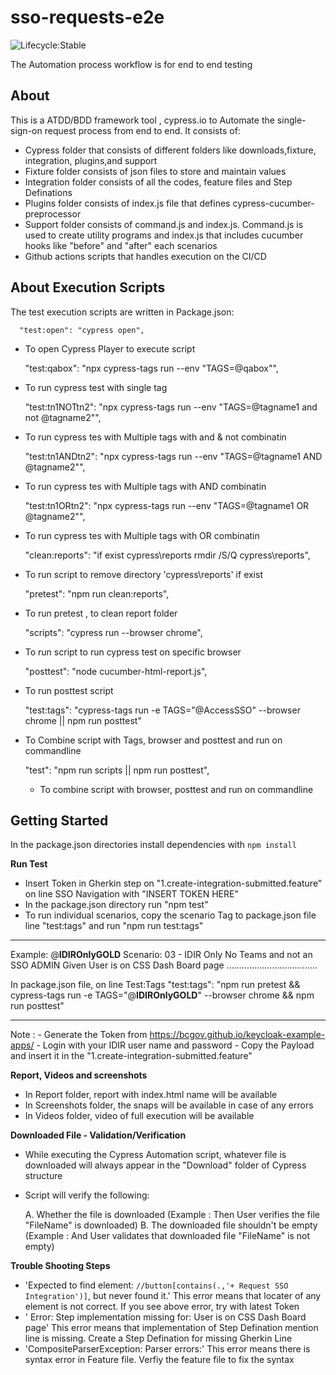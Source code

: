 # sso-requests-e2e

![Lifecycle:Stable](https://img.shields.io/badge/Lifecycle-Stable-97ca00)

The Automation process workflow is for end to end testing

## About

This is a ATDD/BDD framework tool , cypress.io to Automate the single-sign-on request process from end to end.
It consists of:

- Cypress folder that consists of different folders like downloads,fixture, integration, plugins,and support
- Fixture folder consists of json files to store and maintain values
- Integration folder consists of all the codes, feature files and Step Definations
- Plugins folder consists of index.js file that defines cypress-cucumber-preprocessor
- Support folder consists of command.js and index.js. Command.js is used to create utility programs and index.js that includes cucumber hooks like "before" and "after" each scenarios
- Github actions scripts that handles execution on the CI/CD

## About Execution Scripts

The test execution scripts are written in Package.json:

      "test:open": "cypress open",

- To open Cypress Player to execute script

  "test:qabox": "npx cypress-tags run --env \"TAGS=@qabox\"",

- To run cypress test with single tag

  "test:tn1NOTtn2": "npx cypress-tags run --env \"TAGS=@tagname1 and not @tagname2\"",

- To run cypress tes with Multiple tags with and & not combinatin

  "test:tn1ANDtn2": "npx cypress-tags run --env \"TAGS=@tagname1 AND @tagname2\"",

- To run cypress tes with Multiple tags with AND combinatin

  "test:tn1ORtn2": "npx cypress-tags run --env \"TAGS=@tagname1 OR @tagname2\"",

- To run cypress tes with Multiple tags with OR combinatin

  "clean:reports": "if exist cypress\\reports rmdir /S/Q cypress\\reports",

- To run script to remove directory 'cypress\\reports' if exist

  "pretest": "npm run clean:reports",

- To run pretest , to clean report folder

  "scripts": "cypress run --browser chrome",

- To run script to run cypress test on specific browser

  "posttest": "node cucumber-html-report.js",

- To run posttest script

  "test:tags": "cypress-tags run -e TAGS=\"@AccessSSO\" --browser chrome || npm run posttest"

- To Combine script with Tags, browser and posttest and run on commandline

  "test": "npm run scripts || npm run posttest",

  - To combine script with browser, posttest and run on commandline

## Getting Started

In the package.json directories install dependencies with `npm install`

**Run Test**

- Insert Token in Gherkin step on "1.create-integration-submitted.feature" on line SSO Navigation with "INSERT TOKEN HERE"
- In the package.json directory run "npm test"
- To run individual scenarios, copy the scenario Tag to package.json file line "test:tags" and run "npm run test:tags"

---

Example:
@**IDIROnlyGOLD**
Scenario: 03 - IDIR Only No Teams and not an SSO ADMIN
Given User is on CSS Dash Board page
....................................

In package.json file, on line Test:Tags
"test:tags": "npm run pretest && cypress-tags run -e TAGS=\"@**IDIROnlyGOLD**\" --browser chrome && npm run posttest"

---

Note : - Generate the Token from https://bcgov.github.io/keycloak-example-apps/ - Login with your IDIR user name and password - Copy the Payload and insert it in the "1.create-integration-submitted.feature"

**Report, Videos and screenshots**

- In Report folder, report with index.html name will be available
- In Screenshots folder, the snaps will be available in case of any errors
- In Videos folder, video of full execution will be available

**Downloaded File - Validation/Verification**

- While executing the Cypress Automation script, whatever file is downloaded will always appear in the "Download" folder of Cypress structure
- Script will verify the following:

  A. Whether the file is downloaded (Example : Then User verifies the file "FileName" is downloaded)
  B. The downloaded file shouldn't be empty (Example : And User validates that downloaded file "FileName" is not empty)

**Trouble Shooting Steps**

- 'Expected to find element: `//button[contains(.,'+ Request SSO Integration')]`, but never found it.'
  This error means that locater of any element is not correct. If you see above error, try with latest Token
- ' Error: Step implementation missing for: User is on CSS Dash Board page'
  This error means that implementation of Step Defination mention line is missing. Create a Step Defination for missing Gherkin Line
- 'CompositeParserException: Parser errors:'
  This error means there is syntax error in Feature file. Verfiy the feature file to fix the syntax
